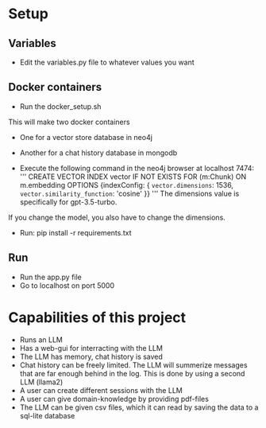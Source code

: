 # Setup 

## Variables
- Edit the variables.py file to whatever values you want


## Docker containers
- Run the docker_setup.sh

This will make two docker containers
- One for a vector store database in neo4j
- Another for a chat history database in mongodb

- Execute the following command in the neo4j browser at localhost 7474:
'''
CREATE VECTOR INDEX vector IF NOT EXISTS
FOR (m:Chunk)
ON m.embedding
OPTIONS {indexConfig: {
 `vector.dimensions`: 1536,
 `vector.similarity_function`: 'cosine'
}}
'''
The dimensions value is specifically for gpt-3.5-turbo.

If you change the model, you also have to change the dimensions.

- Run: pip install -r requirements.txt



## Run
- Run the app.py file
- Go to localhost on port 5000



# Capabilities of this project
- Runs an LLM
- Has a web-gui for interracting with the LLM
- The LLM has memory, chat history is saved
- Chat history can be freely limited. The LLM will summerize messages that are far enough behind in the log. This is done by using a second LLM (llama2)
- A user can create different sessions with the LLM
- A user can give domain-knowledge by providing pdf-files
- The LLM can be given csv files, which it can read by saving the data to a sql-lite database 





